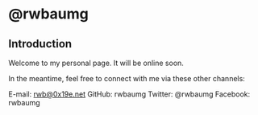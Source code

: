# @rwbaumg

## Introduction
Welcome to my personal page. It will be online soon.

In the meantime, feel free to connect with me via these other channels:

E-mail: rwb@0x19e.net
GitHub: rwbaumg
Twitter: @rwbaumg
Facebook: rwbaumg

